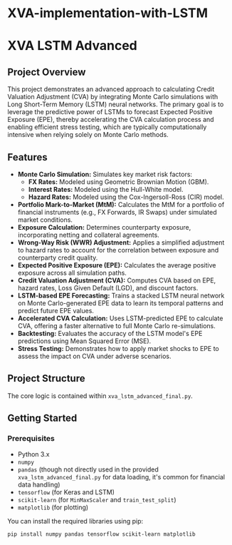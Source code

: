 # XVA-implementation-with-LSTM
# XVA LSTM Advanced

## Project Overview

This project demonstrates an advanced approach to calculating Credit Valuation Adjustment (CVA) by integrating Monte Carlo simulations with Long Short-Term Memory (LSTM) neural networks. The primary goal is to leverage the predictive power of LSTMs to forecast Expected Positive Exposure (EPE), thereby accelerating the CVA calculation process and enabling efficient stress testing, which are typically computationally intensive when relying solely on Monte Carlo methods.

## Features

*   **Monte Carlo Simulation:** Simulates key market risk factors:
    *   **FX Rates:** Modeled using Geometric Brownian Motion (GBM).
    *   **Interest Rates:** Modeled using the Hull-White model.
    *   **Hazard Rates:** Modeled using the Cox-Ingersoll-Ross (CIR) model.
*   **Portfolio Mark-to-Market (MtM):** Calculates the MtM for a portfolio of financial instruments (e.g., FX Forwards, IR Swaps) under simulated market conditions.
*   **Exposure Calculation:** Determines counterparty exposure, incorporating netting and collateral agreements.
*   **Wrong-Way Risk (WWR) Adjustment:** Applies a simplified adjustment to hazard rates to account for the correlation between exposure and counterparty credit quality.
*   **Expected Positive Exposure (EPE):** Calculates the average positive exposure across all simulation paths.
*   **Credit Valuation Adjustment (CVA):** Computes CVA based on EPE, hazard rates, Loss Given Default (LGD), and discount factors.
*   **LSTM-based EPE Forecasting:** Trains a stacked LSTM neural network on Monte Carlo-generated EPE data to learn its temporal patterns and predict future EPE values.
*   **Accelerated CVA Calculation:** Uses LSTM-predicted EPE to calculate CVA, offering a faster alternative to full Monte Carlo re-simulations.
*   **Backtesting:** Evaluates the accuracy of the LSTM model's EPE predictions using Mean Squared Error (MSE).
*   **Stress Testing:** Demonstrates how to apply market shocks to EPE to assess the impact on CVA under adverse scenarios.

## Project Structure

The core logic is contained within `xva_lstm_advanced_final.py`.


## Getting Started

### Prerequisites

*   Python 3.x
*   `numpy`
*   `pandas` (though not directly used in the provided `xva_lstm_advanced_final.py` for data loading, it's common for financial data handling)
*   `tensorflow` (for Keras and LSTM)
*   `scikit-learn` (for `MinMaxScaler` and `train_test_split`)
*   `matplotlib` (for plotting)

You can install the required libraries using pip:

```bash
pip install numpy pandas tensorflow scikit-learn matplotlib
